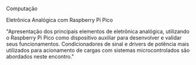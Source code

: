 Computação	

Eletrônica Analógica com Raspberry Pi Pico	

"Apresentação dos principais elementos de eletrônica analógica, utilizando o Raspberry Pi Pico como dispositivo auxiliar para desenvolver e validar seus funcionamentos.
Condicionadores de sinal e drivers de potência mais utilizados para acionamento de cargas com sistemas microcontrolados são abordados neste encontro."